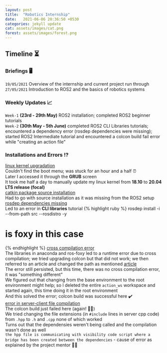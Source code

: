 ```yaml
---
layout: post
title:  "Robotics Internship"
date:   2021-06-06 20:36:50 +0530
categories: jekyll update
cat: assets/images/cat.png
forest: assets/images/forest.png
---
```

## **Timeline** :hourglass_flowing_sand:

### Briefings :desktop_computer:
`19/05/2021` Overview of the internship and current project run through<br>
`27/05/2021` Introduction to ROS2 and the basics of robotics systems

### Weekly Updates :chart_with_upwards_trend:
`Week-1` **(23rd - 29th May)** ROS2 installation; completed ROS2 beginner tutorials<br>
`Week-2` **(30th May - 5th June)** completed ROS2 CLI Libraries tutorials; encountered a dependency error (rosdep dependencies were missing); started ROS2 Intermediate tutorial and encountered a colcon build fail error while "creating an action file"

### Installations and Errors :interrobang:
<u>linux kernel upgradation</u><br> Couldn't find the boot menu; was stuck for an hour and a half :alarm_clock:<br>
Later I accessed it through the **GRUB** screen<br>
It took me half a day to manually update my linux kernel from **18.10** to **20.04 LTS release (focal)**<br>
<u>catkin package source installation</u><br> Had to go with source installation as it was missing from the ROS2 setup<br>
<u>rosdep dependencies missing</u><br> Led to an error in **CLI libraries** tutorial
{% highlight ruby %}
rosdep install -i --from-path src --rosdistro <distro> -y
# <distro> is foxy in this case
{% endhighlight %}
<u>cross compilation error</u><br> The libraries in anaconda and ros-foxy led to a runtime error due to cross compilation; we tried upgrading colcon but that did not work; we then referred to an article and changed the path as mentioned
[article](https://blog.csdn.net/weixin_37532614/article/details/105552101)<br>
The error still persisted, but this time, there was no cross compilation error, it was "something different"<br>
We figured out that changing from the base environment to the root environment might help; so I deleted the entire `action_ws` workspace and started again, this time doing it in the root environment<br>
And this solved the error; colcon build was successful here :heavy_check_mark: <br>
<u>error in server-client file compilation</u><br>
The colcon build just failed here (again! :woman_facepalming:)<br>
We tried changing the file extensions (in `#include` lines in server cpp code) from `.hpp` to `.h` and `.cpp` none of which worked<br>
Turns out that the dependensies weren't being called and the compilation wasn't done as well<br>
`the hpp file is communicating with visibility code script where a bridge has been created between the dependencies` - cause of error as explained by the project mentor :man_mechanic:<br>